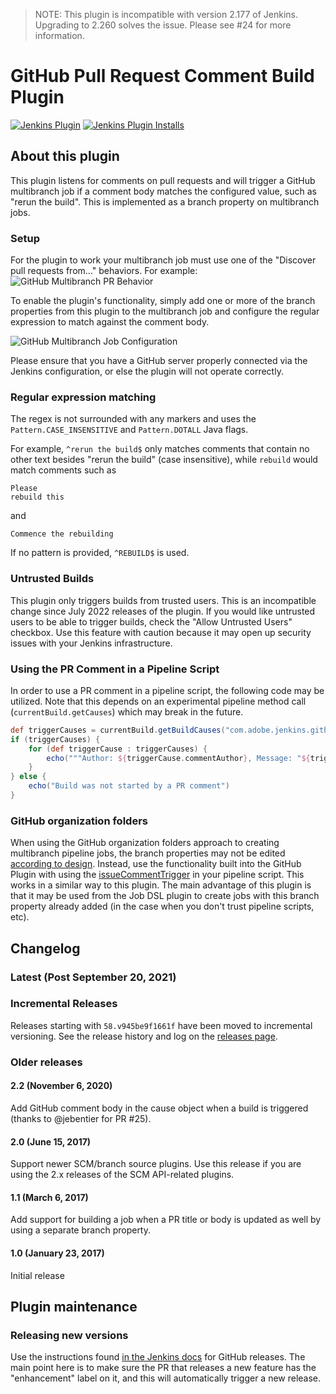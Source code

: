 > NOTE: This plugin is incompatible with version 2.177 of Jenkins.
> Upgrading to 2.260 solves the issue. Please see #24 for more information.

# GitHub Pull Request Comment Build Plugin

[![Jenkins Plugin](https://img.shields.io/jenkins/plugin/v/github-pr-comment-build.svg)](https://plugins.jenkins.io/github-pr-comment-build)
[![Jenkins Plugin Installs](https://img.shields.io/jenkins/plugin/i/github-pr-comment-build.svg?color=blue)](https://plugins.jenkins.io/github-pr-comment-build)

## About this plugin

This plugin listens for comments on pull requests and will trigger a GitHub multibranch
job if a comment body matches the configured value, such as "rerun the build".
This is implemented as a branch property on multibranch jobs.

### Setup

For the plugin to work your multibranch job must use one of the "Discover pull requests from..." behaviors.
For example:
![GitHub Multibranch PR Behavior](docs/pull-request-behavior.png)

To enable the plugin's functionality, simply add one or more of the branch properties from
this plugin to the multibranch job and configure the regular expression to
match against the comment body.

![GitHub Multibranch Job Configuration](docs/branch-property-strategy.png)

Please ensure that you have a GitHub server properly connected via the Jenkins configuration,
or else the plugin will not operate correctly.

### Regular expression matching

The regex is not surrounded with any markers and uses the
`Pattern.CASE_INSENSITIVE` and `Pattern.DOTALL` Java flags.

For example, `^rerun the build$` only matches comments that contain no other
text besides "rerun the build" (case insensitive), while `rebuild` would match
comments such as

```
Please
rebuild this
```

and

```
Commence the rebuilding
```

If no pattern is provided, `^REBUILD$` is used.

### Untrusted Builds
This plugin only triggers builds from trusted users.
This is an incompatible change since July 2022 releases of the plugin.
If you would like untrusted users to be able to trigger builds,
check the "Allow Untrusted Users" checkbox. Use this feature with caution because
it may open up security issues with your Jenkins infrastructure.

### Using the PR Comment in a Pipeline Script

In order to use a PR comment in a pipeline script, the following code may be utilized. Note that this
depends on an experimental pipeline method call (`currentBuild.getCauses`) which may break in the future.

```groovy
def triggerCauses = currentBuild.getBuildCauses("com.adobe.jenkins.github_pr_comment_build.GitHubPullRequestCommentCause")
if (triggerCauses) {
    for (def triggerCause : triggerCauses) {
        echo("""Author: ${triggerCause.commentAuthor}, Message: "${triggerCause.commentBody}" (${triggerCause.commentUrl})""")
    }
} else {
    echo("Build was not started by a PR comment")
}
```

### GitHub organization folders

When using the GitHub organization folders approach to creating multibranch
pipeline jobs, the branch properties may not be edited [according to
design](https://issues.jenkins-ci.org/browse/JENKINS-33900?focusedCommentId=326187&page=com.atlassian.jira.plugin.system.issuetabpanels%3Acomment-tabpanel#comment-326187).
Instead, use the functionality built into the GitHub Plugin with using the
[issueCommentTrigger](https://github.com/jenkinsci/pipeline-github-plugin#issuecommenttrigger)
in your pipeline script. This works in a similar way to this plugin. The main
advantage of this plugin is that it may be used from the Job DSL plugin to
create jobs with this branch property already added (in the case when you don't
trust pipeline scripts, etc).

## Changelog

### Latest (Post September 20, 2021)

### Incremental Releases

Releases starting with `58.v945be9f1661f` have been moved to incremental
versioning. See the release history and log on the
[releases page](https://github.com/jenkinsci/github-pr-comment-build-plugin/releases).

### Older releases

#### 2.2 (November 6, 2020)

Add GitHub comment body in the cause object when a build is triggered
(thanks to @jebentier for PR #25).

#### 2.0 (June 15, 2017)

Support newer SCM/branch source plugins. Use this release if you are
using the 2.x releases of the SCM API-related plugins.

#### 1.1 (March 6, 2017)

Add support for building a job when a PR title or body is updated as
well by using a separate branch property.

#### 1.0 (January 23, 2017)

Initial release


## Plugin maintenance

### Releasing new versions

Use the instructions found [in the Jenkins docs](https://www.jenkins.io/doc/developer/publishing/releasing/) for GitHub
releases. The main point here is to make sure the PR that releases a new feature has the "enhancement" label on it, and
this will automatically trigger a new release.
